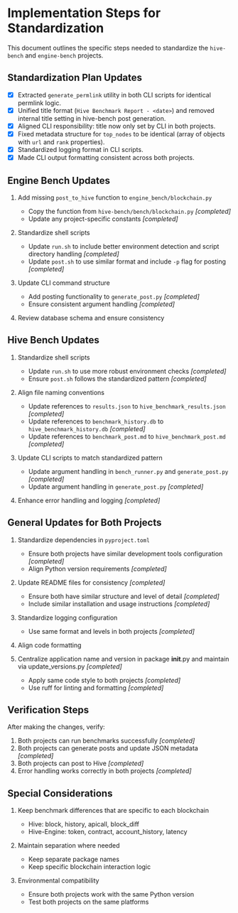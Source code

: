 # Implementation Steps for Standardization

This document outlines the specific steps needed to standardize the `hive-bench` and `engine-bench` projects.

## Standardization Plan Updates

- [x] Extracted `generate_permlink` utility in both CLI scripts for identical permlink logic.
- [x] Unified title format (`Hive Benchmark Report - <date>`) and removed internal title setting in hive-bench post generation.
- [x] Aligned CLI responsibility: title now only set by CLI in both projects.
- [x] Fixed metadata structure for `top_nodes` to be identical (array of objects with `url` and `rank` properties).
- [x] Standardized logging format in CLI scripts.
- [x] Made CLI output formatting consistent across both projects.

## Engine Bench Updates

1. Add missing `post_to_hive` function to `engine_bench/blockchain.py`

   - Copy the function from `hive-bench/bench/blockchain.py`  _[completed]_
   - Update any project-specific constants  _[completed]_

2. Standardize shell scripts

   - Update `run.sh` to include better environment detection and script directory handling  _[completed]_
   - Update `post.sh` to use similar format and include `-p` flag for posting  _[completed]_

3. Update CLI command structure

   - Add posting functionality to `generate_post.py`  _[completed]_
   - Ensure consistent argument handling  _[completed]_

4. Review database schema and ensure consistency

## Hive Bench Updates

1. Standardize shell scripts

   - Update `run.sh` to use more robust environment checks  _[completed]_
   - Ensure `post.sh` follows the standardized pattern  _[completed]_

2. Align file naming conventions

   - Update references to `results.json` to `hive_benchmark_results.json`  _[completed]_
   - Update references to `benchmark_history.db` to `hive_benchmark_history.db`  _[completed]_
   - Update references to `benchmark_post.md` to `hive_benchmark_post.md`  _[completed]_

3. Update CLI scripts to match standardized pattern

   - Update argument handling in `bench_runner.py` and `generate_post.py`  _[completed]_
   - Update argument handling in `generate_post.py`  _[completed]_

4. Enhance error handling and logging  _[completed]_

## General Updates for Both Projects

1. Standardize dependencies in `pyproject.toml`

   - Ensure both projects have similar development tools configuration  _[completed]_
   - Align Python version requirements  _[completed]_

2. Update README files for consistency  _[completed]_

   - Ensure both have similar structure and level of detail  _[completed]_
   - Include similar installation and usage instructions  _[completed]_

3. Standardize logging configuration

   - Use same format and levels in both projects  _[completed]_

4. Align code formatting
5. Centralize application name and version in package __init__.py and maintain via update_versions.py  _[completed]_
   - Apply same code style to both projects  _[completed]_
   - Use ruff for linting and formatting  _[completed]_

## Verification Steps

After making the changes, verify:

1. Both projects can run benchmarks successfully  _[completed]_
2. Both projects can generate posts and update JSON metadata  _[completed]_
3. Both projects can post to Hive  _[completed]_
4. Error handling works correctly in both projects  _[completed]_

## Special Considerations

1. Keep benchmark differences that are specific to each blockchain

   - Hive: block, history, apicall, block_diff
   - Hive-Engine: token, contract, account_history, latency

2. Maintain separation where needed

   - Keep separate package names
   - Keep specific blockchain interaction logic

3. Environmental compatibility
   - Ensure both projects work with the same Python version
   - Test both projects on the same platforms
